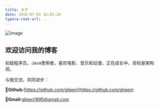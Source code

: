 ```yaml
---
title: 关于
date: 2018-07-03 16:02:24
typora-root-url: ..
---
```


![image](http://wx2.sinaimg.cn/large/005tkHc2gy1fzf5881bc2j31hc0xcn2j.jpg)

## 欢迎访问我的博客

初级程序员，Java使用者，喜欢电影、音乐和动漫，正在成长中，目标是架构师。

与我交流，共同进步：

🐙**Github:**[https://github.com/glieen](https://github.com/glieen)

📧**Gmail:**[glieen1995@gmail.com](mailto:glieen1995@gmail.com)

